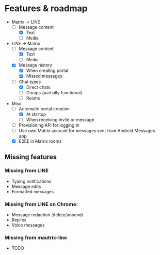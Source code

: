# Features & roadmap

* Matrix → LINE
  * [ ] Message content
    * [x] Text
    * [ ] Media
* LINE → Matrix
  * [ ] Message content
    * [x] Text
    * [ ] Media
  * [x] Message history
    * [x] When creating portal
    * [x] Missed messages
  * [ ] Chat types
    * [x] Direct chats
    * [ ] Groups (partially functional)
    * [ ] Rooms
* Misc
  * [ ] Automatic portal creation
    * [x] At startup
    * [ ] When receiving invite or message
  * [ ] Provisioning API for logging in
  * [ ] Use own Matrix account for messages sent from Android Messages app
  * [x] E2EE in Matrix rooms

## Missing features
### Missing from LINE
* Typing notifications
* Message edits
* Formatted messages

### Missing from LINE on Chrome:
* Message redaction (delete/unsend)
* Replies
* Voice messages

### Missing from mautrix-line
* TODO
